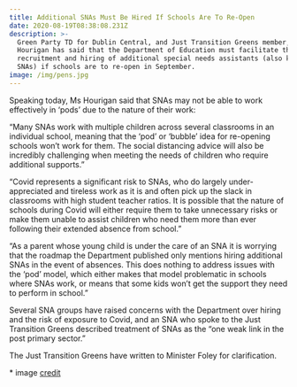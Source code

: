 ```yaml
---
title: Additional SNAs Must Be Hired If Schools Are To Re-Open
date: 2020-08-19T08:38:08.231Z
description: >-
  Green Party TD for Dublin Central, and Just Transition Greens member, Neasa
  Hourigan has said that the Department of Education must facilitate the
  recruitment and hiring of additional special needs assistants (also known as
  SNAs) if schools are to re-open in September.
image: /img/pens.jpg
---
```

Speaking today, Ms Hourigan said that SNAs may not be able to work effectively in ‘pods’ due to the nature of their work:

“Many SNAs work with multiple children across several classrooms in an individual school, meaning that the ‘pod’ or ‘bubble’ idea for re-opening schools won’t work for them. The social distancing advice will also be incredibly challenging when meeting the needs of children who require additional supports.”

“Covid represents a significant risk to SNAs, who do largely under-appreciated and tireless work as it is and often pick up the slack in classrooms with high student teacher ratios. It is possible that the nature of schools during Covid will either require them to take unnecessary risks or make them unable to assist children who need them more than ever following their extended absence from school.”

“As a parent whose young child is under the care of an SNA it is worrying that the roadmap the Department published only mentions hiring additional SNAs in the event of absences. This does nothing to address issues with the ‘pod’ model, which either makes that model problematic in schools where SNAs work, or means that some kids won’t get the support they need to perform in school.”

Several SNA groups have raised concerns with the Department over hiring and the risk of exposure to Covid, and an SNA who spoke to the Just Transition Greens described treatment of SNAs as the “one weak link in the post primary sector.”

The Just Transition Greens have written to Minister Foley for clarification.

\* image [credit](https://pixabay.com/photos/workshop-pens-post-it-note-1746275/)
